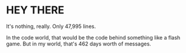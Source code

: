 # HEY THERE
It's nothing, really.  Only 47,995 lines. 

In the code world, that would be the code behind something like a flash game. But in my world, that's 462 days worth of messages.